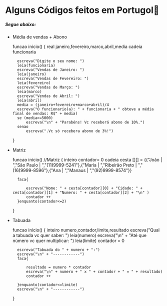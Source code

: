 # Alguns Códigos feitos em Portugol:key:

##### Segue abaixo:

- Média de vendas + Abono

  	funcao inicio()
  	{
  		real janeiro,fevereiro,marco,abril,media
  		cadeia funcionaria


  		escreva("Digite o seu nome: ")
  		leia(funcionaria)
  		escreva("Vendas de Janeiro: ")
  		leia(janeiro)
  		escreva("Vendas de Fevereiro: ")
  		leia(fevereiro)
  		escreva("Vendas de Março: ")
  		leia(marco)
  		escreva("Vendas de Abril: ")
  		leia(abril)
  		media = (janeiro+fevereiro+marco+abril)/4
  		escreva("O funcionario(a): " + funcionaria + " obteve a média final de vendas: R$" + media)
  		se (media>=5000)
  			escreva("\n" + "Parabéns! Vc receberá abono de 10%.")
  		senao 
  			escreva(".Vc só recebera abono de 3%!")
  		
  	}

- Matriz	

  	funcao inicio()  //Matriz
  	{
  		inteiro contador= 0
  		cadeia cesta [][] = {{"João | ","São Paulo | ","(11)9999-5241"},{"Maria | ","Ribeirão Preto | ","(16)9999-8596"},{"Ana | ","Manaus | ","(92)9999-8574"}}
  	
  		faca{  
  	
  			escreva("Nome: " + cesta[contador][0] + "Cidade: " + cesta[contador][1] + "Numero: " + cesta[contador][2] + "\n" )
  			contador ++
  		}enquanto(contador<=2)
  	}

- Tabuada

  	funcao inicio()
  	{
  		inteiro numero,contador,limite,resultado
  		escreva("Qual a tabuada vc quer saber: ")
  		leia(numero)
  		escreva("\n" + "Até que número vc quer multiplicar: ")
  		leia(limite)
  		contador = 0
  	
  		escreva("Tabuada do " + numero + ":")
  		escreva("\n" + "------------")
  		faca{
  	
  			resultado = numero * contador
  			escreva("\n" + numero + " x " + contador + " = " + resultado)
  			contador ++

  		}enquanto(contador<=limite)
  		escreva("\n" + "------------")
  	}


